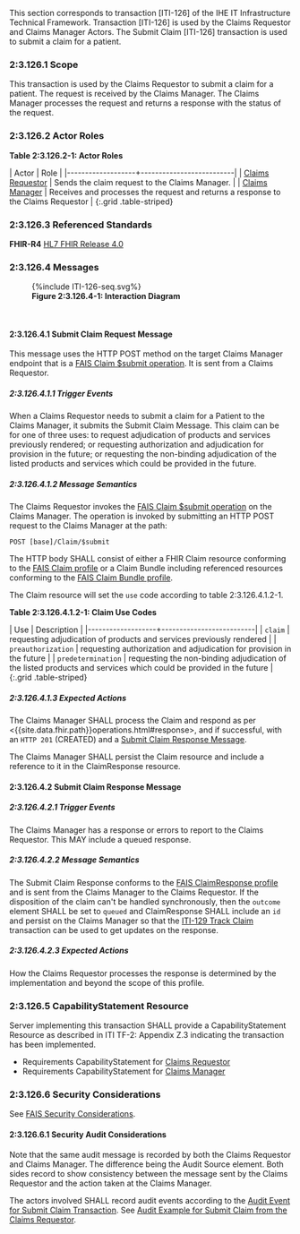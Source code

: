 This section corresponds to transaction [ITI-126] of the IHE IT Infrastructure Technical Framework. Transaction [ITI-126] is used by the Claims Requestor and Claims Manager Actors. The Submit Claim [ITI-126] transaction is used to submit a claim for a patient.

### 2:3.126.1 Scope

This transaction is used by the Claims Requestor to submit a claim for a patient.  The request is received by the Claims Manager.  The Claims Manager processes the request and returns a response with the status of the request.

### 2:3.126.2 Actor Roles

<p id ="t2:3.126.2-1" class="tableTitle"><strong>Table 2:3.126.2-1: Actor Roles</strong></p>

| Actor | Role |
|-------------------+--------------------------|
| [Claims Requestor](volume-1.html#claims-requestor)    | Sends the claim request to the Claims Manager. |
| [Claims Manager](volume-1.html#claims-manager) | Receives and processes the request and returns a response to the Claims Requestor |
{:.grid .table-striped}

### 2:3.126.3 Referenced Standards

**FHIR-R4** [HL7 FHIR Release 4.0]({{site.data.fhir.path}})

### 2:3.126.4 Messages

<figure>
{%include ITI-126-seq.svg%}
<figcaption id="f2.3.126.4-1"><strong>Figure 2:3.126.4-1: Interaction Diagram</strong></figcaption>
</figure>
<br clear="all">

#### 2:3.126.4.1 Submit Claim Request Message

This message uses the HTTP POST method on the target Claims Manager endpoint that is a [FAIS Claim $submit operation](OperationDefinition-IHE.FAIS.Claim.Submit.html).
It is sent from a Claims Requestor.

##### 2:3.126.4.1.1 Trigger Events

When a Claims Requestor needs to submit a claim for a Patient to the Claims Manager, it submits the Submit Claim Message.  This claim can be for one of three uses: to request adjudication of products and services previously rendered; or requesting authorization and adjudication for provision in the future; or requesting the non-binding adjudication of the listed products and services which could be provided in the future.

##### 2:3.126.4.1.2 Message Semantics

The Claims Requestor invokes the [FAIS Claim $submit operation](OperationDefinition-IHE.FAIS.Claim.Submit.html) on the Claims Manager.  The operation is invoked by submitting an HTTP POST request to the Claims Manager at the path:

```
POST [base]/Claim/$submit
```

The HTTP body SHALL consist of either a FHIR Claim resource conforming to the [FAIS Claim profile](StructureDefinition-IHE.FAIS.Claim.html) or a Claim Bundle including referenced resources conforming to the [FAIS Claim Bundle profile](StructureDefinition-IHE.FAIS.Claim.Bundle.html).

The Claim resource will set the `use` code according to table 2:3.126.4.1.2-1.

**Table 2:3.126.4.1.2-1: Claim Use Codes**

| Use | Description |
|-------------------+--------------------------|
| `claim` | requesting adjudication of products and services previously rendered |
| `preauthorization` | requesting authorization and adjudication for provision in the future |
| `predetermination` | requesting the non-binding adjudication of the listed products and services which could be provided in the future |
{:.grid .table-striped}

##### 2:3.126.4.1.3 Expected Actions

The Claims Manager SHALL process the Claim and respond as per <{{site.data.fhir.path}}operations.html#response>, and if successful, with an `HTTP 201` (CREATED) and a [Submit Claim Response Message](#enroll-response).

The Claims Manager SHALL persist the Claim resource and include a reference to it in the ClaimResponse resource.

<a name="enroll-response"></a>

#### 2:3.126.4.2 Submit Claim Response Message

##### 2:3.126.4.2.1 Trigger Events

The Claims Manager has a response or errors to report to the Claims Requestor.  This MAY include a queued response.

##### 2:3.126.4.2.2 Message Semantics

The Submit Claim Response conforms to the [FAIS ClaimResponse profile](StructureDefinition-IHE.FAIS.ClaimResponse.html) and is sent from the Claims Manager to the Claims Requestor.  If the disposition of the claim can't be handled synchronously, then the `outcome` element SHALL be set to `queued` and ClaimResponse SHALL include an `id` and persist on the Claims Manager so that the [ITI-129 Track Claim](ITI-129.html) transaction can be used to get updates on the response.

##### 2:3.126.4.2.3 Expected Actions

How the Claims Requestor processes the response is determined by the implementation and beyond the scope of this profile. 

### 2:3.126.5 CapabilityStatement Resource

Server implementing this transaction SHALL provide a CapabilityStatement Resource as described in ITI TF-2: Appendix Z.3 indicating the transaction has been implemented.

- Requirements CapabilityStatement for [Claims Requestor](CapabilityStatement-IHE.FAIS.ClaimsRequestor.html)
- Requirements CapabilityStatement for [Claims Manager](CapabilityStatement-IHE.FAIS.ClaimsManager.html)

### 2:3.126.6 Security Considerations

See [FAIS Security Considerations](volume-1.html#security-considerations).

#### 2:3.126.6.1 Security Audit Considerations

Note that the same audit message is recorded by both the Claims Requestor and Claims Manager.  The difference being the Audit Source element.  Both sides record to show consistency between the message sent by the Claims Requestor and the action taken at the Claims Manager.

The actors involved SHALL record audit events according to the [Audit Event for Submit Claim Transaction](StructureDefinition-IHE.FAIS.Audit.Claim.Submit.html).  See [Audit Example for Submit Claim from the Claims Requestor](AuditEvent-ex-AuditFAISSubmitClaim.html).
